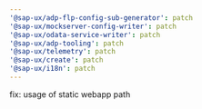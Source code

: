 ```yaml
---
'@sap-ux/adp-flp-config-sub-generator': patch
'@sap-ux/mockserver-config-writer': patch
'@sap-ux/odata-service-writer': patch
'@sap-ux/adp-tooling': patch
'@sap-ux/telemetry': patch
'@sap-ux/create': patch
'@sap-ux/i18n': patch
---
```


fix: usage of static webapp path
